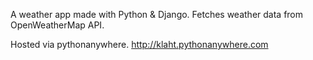 A weather app made with Python & Django. 
Fetches weather data from OpenWeatherMap API. 

Hosted via pythonanywhere.
http://klaht.pythonanywhere.com
